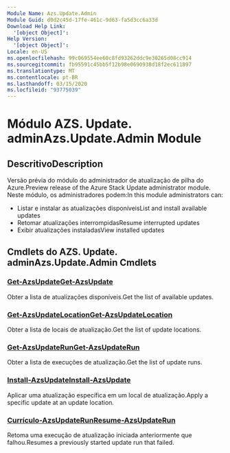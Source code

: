 ```yaml
---
Module Name: Azs.Update.Admin
Module Guid: d0d2c45d-17fe-461c-9d63-fa5d3cc6a33d
Download Help Link:
  '[object Object]': 
Help Version:
  '[object Object]': 
Locale: en-US
ms.openlocfilehash: 99c069554ee60c8fd93262ddc9e30265d08cc914
ms.sourcegitcommit: fb95591c45bb5f12b98e0690938d18f2ec611897
ms.translationtype: MT
ms.contentlocale: pt-BR
ms.lasthandoff: 03/15/2020
ms.locfileid: "93775039"
---
```

# <span data-ttu-id="ad22e-101">Módulo AZS. Update. admin</span><span class="sxs-lookup"><span data-stu-id="ad22e-101">Azs.Update.Admin Module</span></span>
## <span data-ttu-id="ad22e-102">Descritivo</span><span class="sxs-lookup"><span data-stu-id="ad22e-102">Description</span></span>
<span data-ttu-id="ad22e-103">Versão prévia do módulo do administrador de atualização de pilha do Azure.</span><span class="sxs-lookup"><span data-stu-id="ad22e-103">Preview release of the Azure Stack Update administrator module.</span></span>  <span data-ttu-id="ad22e-104">Neste módulo, os administradores podem:</span><span class="sxs-lookup"><span data-stu-id="ad22e-104">In this module administrators can:</span></span>
- <span data-ttu-id="ad22e-105">Listar e instalar as atualizações disponíveis</span><span class="sxs-lookup"><span data-stu-id="ad22e-105">List and install available updates</span></span>
- <span data-ttu-id="ad22e-106">Retomar atualizações interrompidas</span><span class="sxs-lookup"><span data-stu-id="ad22e-106">Resume interrupted updates</span></span>
- <span data-ttu-id="ad22e-107">Exibir atualizações instaladas</span><span class="sxs-lookup"><span data-stu-id="ad22e-107">View installed updates</span></span>

## <span data-ttu-id="ad22e-108">Cmdlets do AZS. Update. admin</span><span class="sxs-lookup"><span data-stu-id="ad22e-108">Azs.Update.Admin Cmdlets</span></span>
### [<span data-ttu-id="ad22e-109">Get-AzsUpdate</span><span class="sxs-lookup"><span data-stu-id="ad22e-109">Get-AzsUpdate</span></span>](Get-AzsUpdate.md)
<span data-ttu-id="ad22e-110">Obter a lista de atualizações disponíveis.</span><span class="sxs-lookup"><span data-stu-id="ad22e-110">Get the list of available updates.</span></span>

### [<span data-ttu-id="ad22e-111">Get-AzsUpdateLocation</span><span class="sxs-lookup"><span data-stu-id="ad22e-111">Get-AzsUpdateLocation</span></span>](Get-AzsUpdateLocation.md)
<span data-ttu-id="ad22e-112">Obter a lista de locais de atualização.</span><span class="sxs-lookup"><span data-stu-id="ad22e-112">Get the list of update locations.</span></span>

### [<span data-ttu-id="ad22e-113">Get-AzsUpdateRun</span><span class="sxs-lookup"><span data-stu-id="ad22e-113">Get-AzsUpdateRun</span></span>](Get-AzsUpdateRun.md)
<span data-ttu-id="ad22e-114">Obter a lista de execuções de atualização.</span><span class="sxs-lookup"><span data-stu-id="ad22e-114">Get the list of update runs.</span></span>

### [<span data-ttu-id="ad22e-115">Install-AzsUpdate</span><span class="sxs-lookup"><span data-stu-id="ad22e-115">Install-AzsUpdate</span></span>](Install-AzsUpdate.md)
<span data-ttu-id="ad22e-116">Aplicar uma atualização específica em um local de atualização.</span><span class="sxs-lookup"><span data-stu-id="ad22e-116">Apply a specific update at an update location.</span></span>

### [<span data-ttu-id="ad22e-117">Currículo-AzsUpdateRun</span><span class="sxs-lookup"><span data-stu-id="ad22e-117">Resume-AzsUpdateRun</span></span>](Resume-AzsUpdateRun.md)
<span data-ttu-id="ad22e-118">Retoma uma execução de atualização iniciada anteriormente que falhou.</span><span class="sxs-lookup"><span data-stu-id="ad22e-118">Resumes a previously started update run that failed.</span></span>

